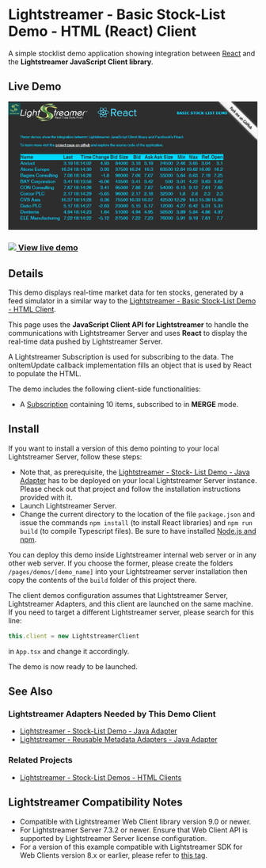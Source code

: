 # Lightstreamer - Basic Stock-List Demo - HTML (React) Client

A simple stocklist demo application showing integration between [React](https://react.dev) and the <b>Lightstreamer JavaScript Client library</b>.

## Live Demo

[![screenshot](screenshot.png)](https://demos.lightstreamer.com/ReactDemo/)<br>
### [![](http://demos.lightstreamer.com/site/img/play.png) View live demo](https://demos.lightstreamer.com/ReactDemo/)<br>

## Details

This demo displays real-time market data for ten stocks, generated by a feed simulator in a similar way to the [Lightstreamer - Basic Stock-List Demo - HTML Client](https://github.com/Lightstreamer/Lightstreamer-example-StockList-client-javascript#basic-stock-list-demo---html-client).<br>

This page uses the <b>JavaScript Client API for Lightstreamer</b> to handle the communications with Lightstreamer Server and uses <b>React</b> to display the real-time data pushed by Lightstreamer Server.

A Lightstreamer Subscription is used for subscribing to the data. The onItemUpdate callback implementation fills an object that is used by React to populate the HTML.

The demo includes the following client-side functionalities:
* A [Subscription](https://lightstreamer.com/api/ls-web-client/latest/Subscription.html) containing 10 items, subscribed to in **MERGE** mode.

## Install

If you want to install a version of this demo pointing to your local Lightstreamer Server, follow these steps:

* Note that, as prerequisite, the [Lightstreamer - Stock- List Demo - Java Adapter](https://github.com/Lightstreamer/Lightstreamer-example-Stocklist-adapter-java) has to be deployed on your local Lightstreamer Server instance. Please check out that project and follow the installation instructions provided with it.
* Launch Lightstreamer Server.
* Change the current directory to the location of the file `package.json` and issue the commands `npm install` (to install React libraries) and `npm run build` (to compile Typescript files). Be sure to have installed [Node.js and npm](https://nodejs.org/en/download/).

You can deploy this demo inside Lightstreamer internal web server or in any other web server.
If you choose the former, please create the folders `/pages/demos/[demo_name]` into your Lightstreamer server installation then copy the contents of the `build` folder of this project there.

The client demos configuration assumes that Lightstreamer Server, Lightstreamer Adapters, and this client are launched on the same machine. If you need to target a different Lightstreamer server, please search for this line:
```js
this.client = new LightstreamerClient
```
in `App.tsx` and change it accordingly.

The demo is now ready to be launched.

## See Also

### Lightstreamer Adapters Needed by This Demo Client

* [Lightstreamer - Stock-List Demo - Java Adapter](https://github.com/Lightstreamer/Lightstreamer-example-Stocklist-adapter-java)
* [Lightstreamer - Reusable Metadata Adapters - Java Adapter](https://github.com/Lightstreamer/Lightstreamer-example-ReusableMetadata-adapter-java)

### Related Projects

* [Lightstreamer - Stock-List Demos - HTML Clients](https://github.com/Lightstreamer/Lightstreamer-example-Stocklist-client-javascript)

## Lightstreamer Compatibility Notes

* Compatible with Lightstreamer Web Client library version 9.0 or newer.
* For Lightstreamer Server 7.3.2 or newer. Ensure that Web Client API is supported by Lightstreamer Server license configuration.
* For a version of this example compatible with Lightstreamer SDK for Web Clients version 8.x or earlier, please refer to [this tag](https://github.com/Lightstreamer/Lightstreamer-example-StockList-client-react/releases/tag/latest-for-client-8.x).
